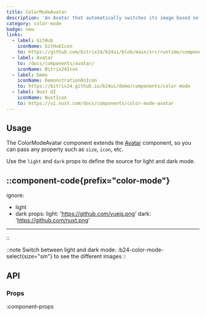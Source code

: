 ```yaml
---
title: ColorModeAvatar
description: 'An Avatar that automatically switches its image based on the current theme (light/dark).'
category: color-mode
badge: new
links:
  - label: GitHub
    iconName: GitHubIcon
    to: https://github.com/bitrix24/b24ui/blob/main/src/runtime/components/color-mode/ColorModeAvatar.vue
  - label: Avatar
    to: /docs/components/avatar/
    iconName: Bitrix24Icon
  - label: Demo
    iconName: DemonstrationOnIcon
    to: https://bitrix24.github.io/b24ui/demo/components/color-mode
  - label: Nuxt UI
    iconName: NuxtIcon
    to: https://ui.nuxt.com/docs/components/color-mode-avatar
---
```


## Usage

The ColorModeAvatar component extends the [Avatar](/docs/components/avatar/) component, so you can pass any property such as `size`, `icon`, etc.

Use the `light` and `dark` props to define the source for light and dark mode.

::component-code{prefix="color-mode"}
---
ignore:
  - light
  - dark
props:
  light: 'https://github.com/vuejs.png'
  dark: 'https://github.com/nuxt.png'
---
::

::note
Switch between light and dark mode: :b24-color-mode-select{size="sm"} to see the different images
::

## API

### Props

:component-props
